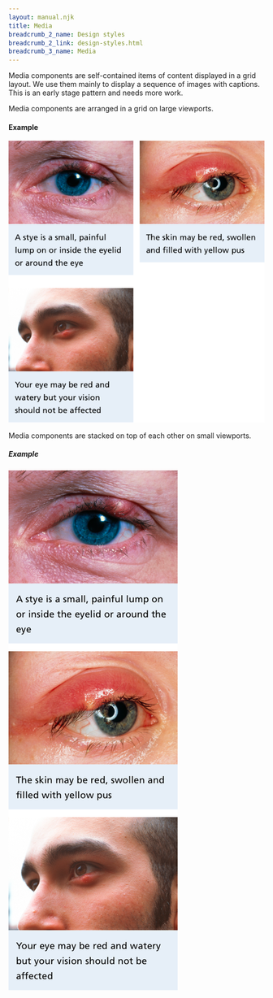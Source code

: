 ```yaml
---
layout: manual.njk
title: Media
breadcrumb_2_name: Design styles
breadcrumb_2_link: design-styles.html
breadcrumb_3_name: Media
---
```

Media components are self-contained items of content displayed in a grid layout. We use them mainly to display a
sequence of images with captions. This is an early stage pattern and needs more work.

Media components are arranged in a grid on large viewports.

#### Example
<div class="example">
  <img src="assets/components/cards/image-cards-lg.png " alt="Media items in large viewport">
</div>  

Media components are stacked on top of each other on small viewports.

##### Example
<div class="example">
  <img src="assets/components/cards/image-cards-sm.png " alt="Media items in small viewport">
</div>  

